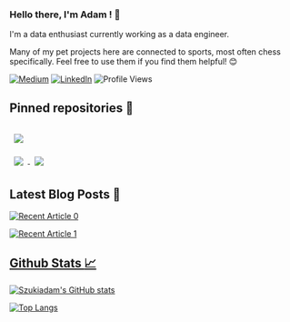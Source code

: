 ### Hello there, I'm Adam ! :wave:

I'm a data enthusiast currently working as a data engineer.

Many of my pet projects here are connected to sports, most often chess specifically. Feel free to use them if you find them helpful! :blush:

[![Medium](https://img.shields.io/badge/Medium-Profile-informational?style=flat&logo=medium&logoColor=white)](https://medium.com/@adamszukics) [![LinkedIn](https://img.shields.io/badge/LinkedIn-Profile-informational?style=flat&logo=linkedin&logoColor=white&color=0D76A8)](https://www.linkedin.com/in/adamszukics/) ![Profile Views](https://komarev.com/ghpvc/?username=szukiadam&style=flat) 

## Pinned repositories :pushpin:

<a href="https://github.com/szukiadam/modern-data-stack-MLR">
  <img align="center" style="margin:1rem 0.5rem" src="https://github-readme-stats.vercel.app/api/pin/?username=szukiadam&repo=modern-data-stack-MLR&title_color=ffffff&text_color=c9cacc&icon_color=4AB197&bg_color=1A2B34" />
</a>

<br>

<a href="https://github.com/szukiadam/ChessOpeningRecommender">
  <img align="center" style="margin:0.5rem" src="https://github-readme-stats.vercel.app/api/pin/?username=szukiadam&repo=ChessOpeningRecommender&title_color=ffffff&text_color=c9cacc&icon_color=4AB197&bg_color=1A2B34" />
</a>

<a href="https://github.com/szukiadam/Notebook-price-predictor">
  <img align="center" style="margin:0.5rem" src="https://github-readme-stats.vercel.app/api/pin/?username=szukiadam&repo=Notebook-price-predictor&title_color=ffffff&text_color=c9cacc&icon_color=4AB197&bg_color=1A2B34" />
</a>

## Latest Blog Posts :scroll:

<a target="_blank" href="https://github-readme-medium-recent-article.vercel.app/medium/@adamszukics/0"><img src="https://github-readme-medium-recent-article.vercel.app/medium/@adamszukics/0" alt="Recent Article 0">

<a target="_blank" href="https://github-readme-medium-recent-article.vercel.app/medium/@adamszukics/1"><img src="https://github-readme-medium-recent-article.vercel.app/medium/@adamszukics/1" alt="Recent Article 1"> 

## Github Stats :chart_with_upwards_trend:

[![Szukiadam's GitHub stats](https://github-readme-stats.vercel.app/api?username=szukiadam)](https://github.com/anuraghazra/github-readme-stats)

[![Top Langs](https://github-readme-stats.vercel.app/api/top-langs/?username=szukiadam)](https://github.com/anuraghazra/github-readme-stats)
